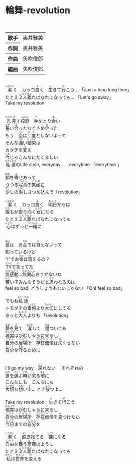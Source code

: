 <h1>輪舞-revolution</h1>
<br>
<table>

<tbody>
<tr>
<th>歌手</th>
<td>奥井雅美</td>
</tr>

<tr>
<th>作詞</th>
<td>奥井雅美</td>
</tr>

<tr>
<th>作曲</th>
<td>矢吹俊郎</td>
</tr>

<tr>
<th>編曲</th>
<td>矢吹俊郎</td>
</tr>


</tbody>
</table>
<br>

<div>
<ruby>潔<rp>(</rp><rt>いさぎよ</rt><rp>)</rp></ruby>く　カッコ<ruby>良<rp>(</rp><rt>よ</rt><rp>)</rp></ruby>く　<ruby>生<rp>(</rp><rt>い</rt><rp>)</rp></ruby>きて<ruby>行<rp>(</rp><rt>ゆ</rt><rp>)</rp></ruby>こう… 「Just a long long time」<br>
たとえ<ruby>２人<rp>(</rp><rt>ふたり</rt><rp>)</rp></ruby><ruby>離<rp>(</rp><rt>はな</rt><rp>)</rp></ruby>ればなれになっても… 「Let's go away」<br>
Take my revolution<br>
<br>
<br>
<ruby>光<rp>(</rp><rt>ひかり</rt><rp>)</rp></ruby><ruby>差<rp>(</rp><rt>さ</rt><rp>)</rp></ruby>す<ruby>校庭<rp>(</rp><rt>garden</rt><rp>)</rp></ruby>　<ruby>手<rp>(</rp><rt>て</rt><rp>)</rp></ruby>をとり<ruby>合<rp>(</rp><rt>あ</rt><rp>)</rp></ruby>い<br>
<ruby>誓<rp>(</rp><rt>ちか</rt><rp>)</rp></ruby>い<ruby>会<rp>(</rp><rt>あ</rt><rp>)</rp></ruby>ったなぐさめ<ruby>会<rp>(</rp><rt>あ</rt><rp>)</rp></ruby>った<br>
もう　<ruby>恋<rp>(</rp><rt>こい</rt><rp>)</rp></ruby>は<ruby>二度<rp>(</rp><rt>にど</rt><rp>)</rp></ruby>としないよって<br>
そんな<ruby>強<rp>(</rp><rt>つよ</rt><rp>)</rp></ruby>い<ruby>結束<rp>(</rp><rt>けっそく</rt><rp>)</rp></ruby>は<br>
カタチを<ruby>変<rp>(</rp><rt>か</rt><rp>)</rp></ruby>え<br>
<ruby>今<rp>(</rp><rt>いま</rt><rp>)</rp></ruby>じゃこんなにたくましい<br>
<ruby>私達<rp>(</rp><rt>わたしたち</rt><rp>)</rp></ruby>のLife style, everyday . . . everytime 「everytime 」<br>
<br>
<ruby>頬<rp>(</rp><rt>ほほ</rt><rp>)</rp></ruby>を<ruby>寄<rp>(</rp><rt>よ</rt><rp>)</rp></ruby>せあって<br>
うつる<ruby>写真<rp>(</rp><rt>しゃしん</rt><rp>)</rp></ruby>の<ruby>笑顔<rp>(</rp><rt>えがお</rt><rp>)</rp></ruby>に<br>
<ruby>少<rp>(</rp><rt>すこ</rt><rp>)</rp></ruby>しの<ruby>淋<rp>(</rp><rt>さびし</rt><rp>)</rp></ruby>しさつめ<ruby>込<rp>(</rp><rt>こ</rt><rp>)</rp></ruby>んで「revolution」<br>
<br>
<ruby>潔<rp>(</rp><rt>いさぎよ</rt><rp>)</rp></ruby>く　カッコ<ruby>良<rp>(</rp><rt>よ</rt><rp>)</rp></ruby>く　<ruby>明日<rp>(</rp><rt>あした</rt><rp>)</rp></ruby>からは<br>
<ruby>誰<rp>(</rp><rt>だれ</rt><rp>)</rp></ruby>もが<ruby>振<rp>(</rp><rt>ふ</rt><rp>)</rp></ruby>り<ruby>向<rp>(</rp><rt>む</rt><rp>)</rp></ruby>く<ruby>女<rp>(</rp><rt>おんな</rt><rp>)</rp></ruby>になる<br>
たとえ<ruby>２人<rp>(</rp><rt>ふたり</rt><rp>)</rp></ruby><ruby>離<rp>(</rp><rt>はな</rt><rp>)</rp></ruby>ればなれになっても<br>
<ruby>心<rp>(</rp><rt>こころ</rt><rp>)</rp></ruby>はずっと<ruby>一緒<rp>(</rp><rt>いっしょ</rt><rp>)</rp></ruby>に<br>
<br>
<br>
<ruby>愛<rp>(</rp><rt>あい</rt><rp>)</rp></ruby>は　お<ruby>金<rp>(</rp><rt>かね</rt><rp>)</rp></ruby>では<ruby>買<rp>(</rp><rt>か</rt><rp>)</rp></ruby>えないって<br>
<ruby>知<rp>(</rp><rt>し</rt><rp>)</rp></ruby>っているけど<br>
“I”でお<ruby>金<rp>(</rp><rt>かね</rt><rp>)</rp></ruby>は<ruby>買<rp>(</rp><rt>か</rt><rp>)</rp></ruby>えるの？<br>
<ruby>TV<rp>(</rp><rt>テレビ</rt><rp>)</rp></ruby>で<ruby>言<rp>(</rp><rt>い</rt><rp>)</rp></ruby>ってた<br>
<ruby>無感動<rp>(</rp><rt>むかんどう</rt><rp>)</rp></ruby>…<ruby>無関心<rp>(</rp><rt>むかんしん</rt><rp>)</rp></ruby>きりがないね<br>
<ruby>若<rp>(</rp><rt>わか</rt><rp>)</rp></ruby>い<ruby>子<rp>(</rp><rt>こ</rt><rp>)</rp></ruby>みんなそうだと<ruby>思<rp>(</rp><rt>おも</rt><rp>)</rp></ruby>われるのは<br>
feel so bad! どうしょうもないじゃない 「Oh! feel so bad」<br>
<br>
でもね<ruby>私達<rp>(</rp><rt>わたしたち</rt><rp>)</rp></ruby><br>
トモダチの<ruby>事<rp>(</rp><rt>こと</rt><rp>)</rp></ruby><ruby>何<rp>(</rp><rt>なに</rt><rp>)</rp></ruby>より<ruby>大切<rp>(</rp><rt>たいせつ</rt><rp>)</rp></ruby>にしてる<br>
きっと<ruby>大人<rp>(</rp><rt>おとな</rt><rp>)</rp></ruby>よりも 「revolution」<br>
<br>
<ruby>夢<rp>(</rp><rt>ゆめ</rt><rp>)</rp></ruby>を<ruby>見<rp>(</rp><rt>み</rt><rp>)</rp></ruby>て　<ruby>涙<rp>(</rp><rt>なみだ</rt><rp>)</rp></ruby>して　<ruby>傷<rp>(</rp><rt>きず</rt><rp>)</rp></ruby>ついても<br>
<ruby>現実<rp>(</rp><rt>げんじつ</rt><rp>)</rp></ruby>はがむしゃらに<ruby>来<rp>(</rp><rt>く</rt><rp>)</rp></ruby>るし<br>
<ruby>自分<rp>(</rp><rt>じぶん</rt><rp>)</rp></ruby>の<ruby>居場所<rp>(</rp><rt>いばしょ</rt><rp>)</rp></ruby>　<ruby>存在<rp>(</rp><rt>そんざい</rt><rp>)</rp></ruby><ruby>価値<rp>(</rp><rt>かち</rt><rp>)</rp></ruby>は<ruby>失<rp>(</rp><rt>な</rt><rp>)</rp></ruby>くせない<br>
<ruby>自分<rp>(</rp><rt>じぶん</rt><rp>)</rp></ruby>を<ruby>守<rp>(</rp><rt>まも</rt><rp>)</rp></ruby>るために<br>
<br>
<br>
I'll go my way　<ruby>戻<rp>(</rp><rt>もど</rt><rp>)</rp></ruby>れない 　それぞれの<br>
<ruby>道<rp>(</rp><rt>みち</rt><rp>)</rp></ruby>を<ruby>選<rp>(</rp><rt>えら</rt><rp>)</rp></ruby>ぶ<ruby>時<rp>(</rp><rt>とき</rt><rp>)</rp></ruby>が<ruby>来<rp>(</rp><rt>く</rt><rp>)</rp></ruby>る<ruby>前<rp>(</rp><rt>まえ</rt><rp>)</rp></ruby>に<br>
こんなにも　こんなにも<br>
<ruby>大切<rp>(</rp><rt>たいせつ</rt><rp>)</rp></ruby>な<ruby>想<rp>(</rp><rt>おも</rt><rp>)</rp></ruby>い<ruby>出<rp>(</rp><rt>で</rt><rp>)</rp></ruby>… とき<ruby>放<rp>(</rp><rt>はな</rt><rp>)</rp></ruby>つよ…<br>
<br>
Take my revolution　<ruby>生<rp>(</rp><rt>い</rt><rp>)</rp></ruby>きて<ruby>行<rp>(</rp><rt>ゆ</rt><rp>)</rp></ruby>こう<br>
<ruby>現実<rp>(</rp><rt>げんじつ</rt><rp>)</rp></ruby>はがむしゃらに<ruby>来<rp>(</rp><rt>く</rt><rp>)</rp></ruby>るし<br>
<ruby>自分<rp>(</rp><rt>じぶん</rt><rp>)</rp></ruby>の<ruby>居場所<rp>(</rp><rt>いばしょ</rt><rp>)</rp></ruby>　<ruby>存在<rp>(</rp><rt>そんざい</rt><rp>)</rp></ruby><ruby>価値<rp>(</rp><rt>かち</rt><rp>)</rp></ruby>を<ruby>見<rp>(</rp><rt>み</rt><rp>)</rp></ruby>つけたい<br>
<ruby>今日<rp>(</rp><rt>きょう</rt><rp>)</rp></ruby>までの<ruby>自分<rp>(</rp><rt>じぶん</rt><rp>)</rp></ruby>を<br>
<br>
<ruby>潔<rp>(</rp><rt>いさぎよ</rt><rp>)</rp></ruby>く　<ruby>脱<rp>(</rp><rt>ぬ</rt><rp>)</rp></ruby>ぎ<ruby>捨<rp>(</rp><rt>す</rt><rp>)</rp></ruby>てる　<ruby>裸<rp>(</rp><rt>はだか</rt><rp>)</rp></ruby>になる<br>
<ruby>自由<rp>(</rp><rt>じゆう</rt><rp>)</rp></ruby>を<ruby>舞<rp>(</rp><rt>ま</rt><rp>)</rp></ruby>う<ruby>薔薇<rp>(</rp><rt>ばら</rt><rp>)</rp></ruby>のように<br>
たとえ<ruby>２人<rp>(</rp><rt>ふたり</rt><rp>)</rp></ruby><ruby>離<rp>(</rp><rt>はな</rt><rp>)</rp></ruby>ればなれになっても<br>
<ruby>私<rp>(</rp><rt>わたし</rt><rp>)</rp></ruby>は<ruby>世界<rp>(</rp><rt>せかい</rt><rp>)</rp></ruby>を<ruby>変<rp>(</rp><rt>か</rt><rp>)</rp></ruby>える
</div>